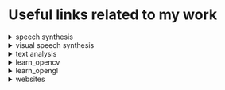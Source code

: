 # Useful links related to my work

<details>
<summary> speech synthesis </summary>

- **NATURAL TTS SYNTHESIS BY CONDITIONINGWAVENET ON MEL SPECTROGRAM PREDICTIONS**(2018). [[pdf]](https://arxiv.org/pdf/1712.05884.pdf)

- **Tacotron: A fully end-to-end text-to-speech synthesis model**(2017). [[pdf]](https://arxiv.org/pdf/1703.10135.pdf)

</details>

<details>
<summary> visual speech synthesis </summary>

- **ExpNet: Landmark-Free, Deep, 3D Facial Expressions**(2018). [[pdf]](https://arxiv.org/pdf/1802.00542.pdf)

- **Synthesizing Obama: Learning Lip Sync from Audio**(2017). [[pdf]](https://grail.cs.washington.edu/projects/AudioToObama/siggraph17_obama.pdf)

- **On Face Segmentation, Face Swapping, and Face Perception**(2017). [[pdf]](https://arxiv.org/pdf/1704.06729.pdf)

- **Face2Face: Real-time Face Capture and Reenactment of RGB Videos**(2016). [[pdf]](http://niessnerlab.org/papers/2016/1facetoface/thies2016face.pdf)

</details>

<details>
<summary> text analysis </summary>

- **Word2Bits-Quantized Word Vectors**(2018). [[pdf]](https://arxiv.org/pdf/1803.05651.pdf)

- **Word Embeddings with Limited Memory**(2016). [[pdf]](http://www.aclweb.org/anthology/P16-2063)

</details>

<details>

<summary> learn_opencv </summary>

- **Learn OpenCV**. [[link]](https://www.learnopencv.com/)

</details>

<details>

<summary> learn_opengl </summary>

- **Learn OpenGL EN**. [[link]](https://learnopengl.com/)

- **Learn OpenGL CN**. [[link]](https://learnopengl-cn.github.io/)

</details>

<details>

<summary> websites </summary>

- **Free Flat Icons**. [[link]](https://icons8.com/)

- **二次元壁纸**. [[link]](https://anime.goodfon.com/)

</details>

